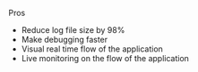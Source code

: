 

Pros
- Reduce log file size by 98%
- Make debugging faster
- Visual real time flow of the application 
- Live monitoring on the flow of the application